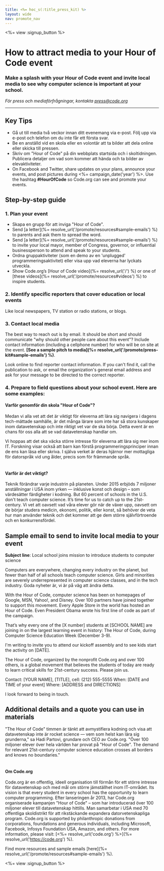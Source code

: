 ```yaml
---
title: <%= hoc_s(:title_press_kit) %>
layout: wide
nav: promote_nav
---
```

<%= view :signup_button %>

# How to attract media to your Hour of Code event

### Make a splash with your Hour of Code event and invite local media to see why computer science is important at your school.

*För press och mediaförfrågningar, kontakta <press@code.org>*

* * *

## Key Tips

- Gå ut till media två veckor innan ditt evenemang via e-post. Följ upp via e-post och telefon om du inte får ett första svar.
- Be en anställd vid en skola eller en volontär att ta bilder att dela online eller skicka till pressen.
- Skriv om "Hour of Code" på din webbplats startsida och i skoltidningen. Publicera detaljer om vad som kommer att hända och ta bilder av elevaktiviteter.
- On Facebook and Twitter, share updates on your plans, announce your events, and post pictures during <%= campaign_date('year') %>. Use the hashtag **#HourOfCode** so Code.org can see and promote your events.

## Step-by-step guide

### 1. Plan your event

- Skapa en grupp för att inviga "Hour of Code".
- Send [a letter](%= resolve_url('/promote/resources#sample-emails') %) to parents and ask them to spread the word.
- Send [a letter](%= resolve_url('/promote/resources#sample-emails') %) to invite your local mayor, member of Congress, governor, or influential businessperson to attend and speak to your students.
- Ordna gruppaktiviteter (som en demo av en 'unplugged' programmeringsaktivitet) eller visa upp vad eleverna har lyckats utveckla.
- Show Code.org’s [Hour of Code video](%= resolve_url('/') %) or one of [these videos](%= resolve_url('/promote/resources#videos') %) to inspire students. <br />

### 2. Identify specific reporters that cover education or local events

Like local newspapers, TV station or radio stations, or blogs. <br />

### 3. Contact local media

The best way to reach out is by email. It should be short and should communicate "why should other people care about this event"? Include contact information (including a cellphone number) for who will be on site at the event. **[See a sample pitch to media](%= resolve_url('/promote/press-kit#sample-emails') %)**.

Look online to find reporter contact information. If you can't find it, call the publication to ask, or email the organization's general email address and ask for your message to be directed to the correct reporter. <br />

### 4. Prepare to field questions about your school event. Here are some examples:

#### Varför genomför din skola "Hour of Code"?

Medan vi alla vet att det är viktigt för eleverna att lära sig navigera i dagens tech-mättade samhälle, är det många lärare som inte har så stora kunskaper inom datavetenskap och inte riktigt vet var de ska börja. Detta event är en chans för oss alla att se vad datavetenskap handlar om.

Vi hoppas att det ska väcka större intresse för eleverna att lära sig mer inom IT. Forskning visar också att barn kan förstå programmeringsprinciper innan de ens kan läsa eller skriva. I själva verket är deras hjärnor mer mottagliga för datorspråk vid ung ålder, precis som för främmande språk. <br /> <br />

#### Varför är det viktigt?

Teknik förändrar varje industrin på planeten. Under 2015 erbjöds 7 miljoner anställningar i USA inom yrken — inklusive konst och design – som värdesätter färdigheter i kodning. But 60 percent of schools in the U.S. don't teach computer science. It’s time for us to catch up to the 21st-century. Vi vet att oavsett vad våra elever gör när de växer upp, oavsett om de börjar studera medicin, ekonomi, politik, eller konst, så behöver de veta hur man använder teknik och det kommer att ge dem större självförtroende och en konkurrensfördel. <br />

<a id="sample-emails"></a>

## Sample email to send to invite local media to your event

**Subject line**: Local school joins mission to introduce students to computer science

Computers are everywhere, changing every industry on the planet, but fewer than half of all schools teach computer science. Girls and minorities are severely underrepresented in computer science classes, and in the tech industry. Goda nyheter är, vi är på väg att ändra detta.

With the Hour of Code, computer science has been on homepages of Google, MSN, Yahoo!, and Disney. Over 100 partners have joined together to support this movement. Every Apple Store in the world has hosted an Hour of Code. Even President Obama wrote his first line of code as part of the campaign.

That’s why every one of the [X number] students at [SCHOOL NAME] are joining in on the largest learning event in history: The Hour of Code, during Computer Science Education Week (December 3-9).

I'm writing to invite you to attend our kickoff assembly and to see kids start the activity on [DATE].

The Hour of Code, organized by the nonprofit Code.org and over 100 others, is a global movement that believes the students of today are ready to learn critical skills for 21st-century success. Please join us.

Contact: [YOUR NAME], [TITLE], cell: (212) 555-5555 When: [DATE and TIME of your event] Where: [ADDRESS and DIRECTIONS]

I look forward to being in touch. <br />

## Additional details and a quote you can use in materials

"The Hour of Code" timmen är tänkt att avmystifiera kodning och visa att datavetenskap inte är rocket science — vem som helst kan lära sig grunderna," sa Hadi Partovi, grundare och CEO av Code.org. "Över 100 miljoner elever över hela världen har provat på "Hour of Code". The demand for relevant 21st-century computer science education crosses all borders and knows no boundaries." <br /> <br />

#### Om Code.org

Code.org är en offentlig, ideell organisation till förmån för ett större intresse för datavetenskap och med mål om större jämställhet inom IT-området. Its vision is that every student in every school has the opportunity to learn computer programming. Efter lanseringen år 2013, har Code.org organiserade kampanjen "Hour of Code" – som har introducerad över 100 miljoner elever till datavetenskap hittills. Man samarbetar i USA med 70 offentliga skoldistrikt för att rikstäckande expandera datorvetenskapliga program. Code.org is supported by philanthropic donations from corporations, foundations and generous individuals, including Microsoft, Facebook, Infosys Foundation USA, Amazon, and others. For more information, please visit: [<%= resolve_url('code.org') %>](%= resolve_url('https://code.org') %).

  
Find more resources and sample emails [here](%= resolve_url('/promote/resources#sample-emails') %).

<%= view :signup_button %>